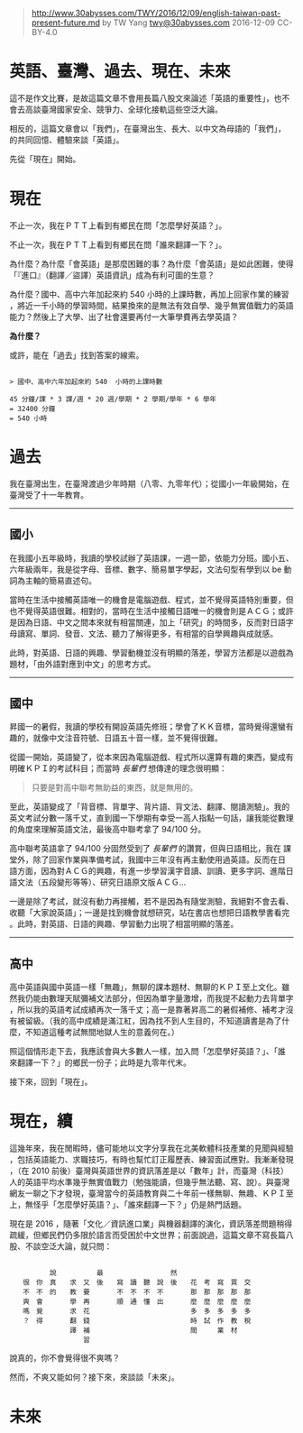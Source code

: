 ﻿> http://www.30abysses.com/TWY/2016/12/09/english-taiwan-past-present-future.md
> by TW Yang <twy@30abysses.com> 2016-12-09 CC-BY-4.0

# 英語、臺灣、過去、現在、未來

這不是作文比賽，是故這篇文章不會用長篇八股文來論述「英語的重要性」，也不
會去高談臺灣國家安全、競爭力、全球化接軌這些空泛大論。

相反的，這篇文章會以「我們」，在臺灣出生、長大、以中文為母語的「我們」，
的共同回憶、體驗來談「英語」。

先從「現在」開始。



# 現在

不止一次，我在ＰＴＴ上看到有鄉民在問「怎麼學好英語？」。

不止一次，我在ＰＴＴ上看到有鄉民在問「誰來翻譯一下？」。

為什麼？為什麼「會英語」是那麼困難的事？為什麼「會英語」是如此困難，使得
「『進口』（翻譯／盜譯）英語資訊」成為有利可圖的生意？

為什麼？國中、高中六年加起來約 540  小時的上課時數，再加上回家作業的練習
，將近一千小時的學習時間，結果換來的是無法有效自學、幾乎無實值戰力的英語
能力？然後上了大學、出了社會還要再付一大筆學費再去學英語？

**為什麼？**

或許，能在「過去」找到答案的線索。

```

> 國中、高中六年加起來約 540  小時的上課時數

45 分鐘/課 * 3 課/週 * 20 週/學期 * 2 學期/學年 * 6 學年
= 32400 分鐘
= 540 小時

```



# 過去

我在臺灣出生，在臺灣渡過少年時期（八零、九零年代）；從國小一年級開始，在
臺灣受了十一年教育。


---
##  國小

在我國小五年級時，我讀的學校試辦了英語課，一週一節，依能力分班。國小五、
六年級兩年，我是從字母、音標、數字、簡易單字學起，文法句型有學到以 be 動
詞為主軸的簡易直述句。

當時在生活中接觸英語唯一的機會是電腦遊戲、程式，並不覺得英語特別重要，但
也不覺得英語很難。相對的，當時在生活中接觸日語唯一的機會則是ＡＣＧ；或許
是因為日語、中文之間本來就有相當關連，加上「研究」的時間多，反而對日語字
母讀寫、單詞、發音、文法、聽力了解得更多，有相當的自學興趣與成就感。

此時，對英語、日語的興趣、學習動機並沒有明顯的落差，學習方法都是以遊戲為
題材，「由外語對應到中文」的思考方式。


---
##  國中

昇國一的暑假，我讀的學校有開設英語先修班；學會了ＫＫ音標，當時覺得還蠻有
趣的，就像中文注音符號、日語五十音一樣，並不覺得很難。

從國一開始，英語變了，從本來因為電腦遊戲、程式所以還算有趣的東西，變成有
明確ＫＰＩ的考試科目；而當時 *長輩們* 想傳達的理念很明顯：

> 只要是對高中聯考無助益的東西，就是無用的。

至此，英語變成了「背音標、背單字、背片語、背文法、翻譯、閱讀測驗」。我的
英文考試分數一落千丈，直到國一下學期有幸受一高人指點一句話，讓我能從數理
的角度來理解英語文法，最後高中聯考拿了 94/100 分。

高中聯考英語拿了 94/100 分固然受到了 *長輩們* 的讚賞，但與日語相比，我在
課堂外，除了回家作業與準備考試，我國中三年沒有再主動使用過英語。反而在日
語方面，因為對ＡＣＧ的興趣，有進一步學習漢字音讀、訓讀、更多字詞、進階日
語文法（五段變形等等）、研究日語原文版ＡＣＧ…

一邊是除了考試，就沒有動力再接觸，若不是因為有隨堂測驗，我絕對不會去看、
收聽「大家說英語」；一邊是找到機會就想研究，站在書店也想把日語教學書看完
。此時，對英語、日語的興趣、學習動力出現了相當明顯的落差。


---
##  高中

高中英語與國中英語一樣「無趣」，無聊的課本題材、無聊的ＫＰＩ至上文化。雖
然我仍能由數理天賦彌補文法部分，但因為單字量激增，而我提不起動力去背單字
，所以我的英語考試成績再次一落千丈；高一是靠著昇高二的暑假補修、補考才沒
有被留級。（我的高中成績是滿江紅，因為找不到人生目的，不知道讀書是為了什
麼，不知道這種考試無間地獄人生的意義何在。）

照這個情形走下去，我應該會與大多數人一樣，加入問「怎麼學好英語？」、「誰
來翻譯一下？」的鄉民一份子；此時是九零年代末。

接下來，回到「現在」。



# 現在，續

這幾年來，我在閒暇時，儘可能地以文字分享我在北美軟體科技產業的見聞與經驗
，包括英語能力、求職技巧，有時也幫忙訂正履歷表、練習面試應對。我漸漸發現
，（在 2010 前後）臺灣與英語世界的資訊落差是以「數年」計，而臺灣（科技）
人的英語平均水準幾乎無實值戰力（勉強能讀，但幾乎無法聽、寫、說）。與臺灣
網友一聊之下才發現，臺灣當今的英語教育與二十年前一樣無聊、無趣、ＫＰＩ至
上，無怪乎「怎麼學好英語？」、「誰來翻譯一下？」仍是熱門話題。

現在是 2016 ，隨著「文化／資訊進口業」與機器翻譯的演化，資訊落差問題稍得
疏緩，但鄉民們仍多限於語言而受困於中文世界；前面說過，這篇文章不寫長篇八
股、不談空泛大論，就只問：

```

　　　　　　說　　　　　　最　　　　　　　　　　然
　　很　你　真　　求　又　後　　寫　讀　聽　說　後　　花　考　寫　買　交
　　不　不　的　　教　要　　　　不　不　不　不　　　　那　那　那　那　那
　　爽　會　　　　學　再　　　　順　通　懂　出　　　　麼　麼　麼　麼　麼
　　嗎　覺　　　　求　花　　　　　　　　　　　　　　　多　多　多　多　多
　　？　得　　　　翻　錢　　　　　　　　　　　　　　　時　試　作　教　稅
　　　　　　　　　譯　補　　　　　　　　　　　　　　　間　　　業　材
　　　　　　　　　　　習

```

說真的，你不會覺得很不爽嗎？

然而，不爽又能如何？接下來，來談談「未來」。



# 未來
